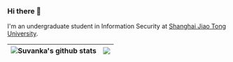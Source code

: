 ### Hi there 👋

I'm an undergraduate student in Information Security at [Shanghai Jiao Tong University](https://www.sjtu.edu.cn/).

| <a><img align="center" src="https://github-readme-stats.vercel.app/api?username=Suvanka&show_icons=true&include_all_commits=true&theme=buefy&hide_border=true" alt="Suvanka's github stats" /></a> | <a><img align="center" src="https://github-readme-stats.vercel.app/api/top-langs/?username=Suvanka&layout=compact&theme=buefy&hide_border=true" /></a> |
| ------------- | ------------- |
